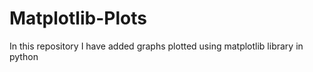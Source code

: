 # Matplotlib-Plots
In this repository I have added graphs plotted using matplotlib library in python
